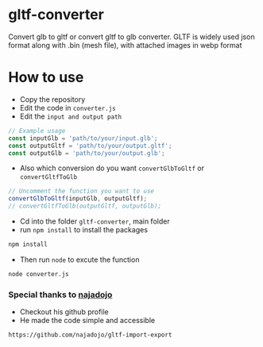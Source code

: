 # gltf-converter
Convert glb to gltf or convert gltf to glb converter. GLTF is widely used json format along with .bin (mesh file), with attached  images in webp format


# How to use
- Copy the repository
- Edit the code in `converter.js`
- Edit the `input and output path`
```js
// Example usage
const inputGlb = 'path/to/your/input.glb';
const outputGltf = 'path/to/your/output.gltf';
const outputGlb = 'path/to/your/output.glb';
```
- Also which conversion do you want `convertGlbToGltf` or `convertGltfToGlb`
```js
// Uncomment the function you want to use
convertGlbToGltf(inputGlb, outputGltf);
// convertGltfToGlb(outputGltf, outputGlb);
```
- Cd into the folder `gltf-converter`, main folder
- run `npm install` to install the packages
```bash
npm install
```
- Then run `node` to excute the function
```bash
node converter.js
```


### Special thanks to [najadojo](https://github.com/najadojo) 
- Checkout his github profile
- He made the code simple and accessible
```
https://github.com/najadojo/gltf-import-export
```
